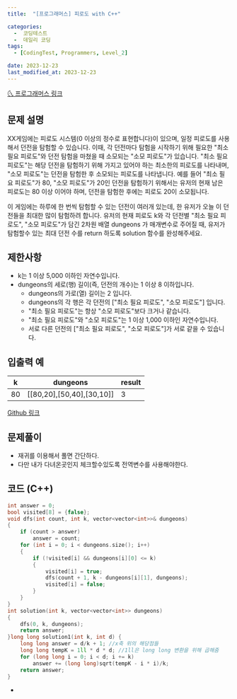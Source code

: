 ```yaml
---
title:  "[프로그래머스] 피로도 with C++" 

categories:
  -  코딩테스트
  -  데일리 코딩
tags:
  - [CodingTest, Programmers, Level_2]

date: 2023-12-23
last_modified_at: 2023-12-23
---
```


[🌜 프로그래머스 링크](https://school.programmers.co.kr/learn/courses/30/lessons/87946)

## 문제 설명
XX게임에는 피로도 시스템(0 이상의 정수로 표현합니다)이 있으며, 일정 피로도를 사용해서 던전을 탐험할 수 있습니다. 이때, 각 던전마다 탐험을 시작하기 위해 필요한 "최소 필요 피로도"와 던전 탐험을 마쳤을 때 소모되는 "소모 피로도"가 있습니다. "최소 필요 피로도"는 해당 던전을 탐험하기 위해 가지고 있어야 하는 최소한의 피로도를 나타내며, "소모 피로도"는 던전을 탐험한 후 소모되는 피로도를 나타냅니다. 예를 들어 "최소 필요 피로도"가 80, "소모 피로도"가 20인 던전을 탐험하기 위해서는 유저의 현재 남은 피로도는 80 이상 이어야 하며, 던전을 탐험한 후에는 피로도 20이 소모됩니다.

이 게임에는 하루에 한 번씩 탐험할 수 있는 던전이 여러개 있는데, 한 유저가 오늘 이 던전들을 최대한 많이 탐험하려 합니다. 유저의 현재 피로도 k와 각 던전별 "최소 필요 피로도", "소모 피로도"가 담긴 2차원 배열 dungeons 가 매개변수로 주어질 때, 유저가 탐험할수 있는 최대 던전 수를 return 하도록 solution 함수를 완성해주세요.

## 제한사항
- k는 1 이상 5,000 이하인 자연수입니다.
- dungeons의 세로(행) 길이(즉, 던전의 개수)는 1 이상 8 이하입니다.
  - dungeons의 가로(열) 길이는 2 입니다.
  - dungeons의 각 행은 각 던전의 ["최소 필요 피로도", "소모 피로도"] 입니다.
  - "최소 필요 피로도"는 항상 "소모 피로도"보다 크거나 같습니다.
  - "최소 필요 피로도"와 "소모 피로도"는 1 이상 1,000 이하인 자연수입니다.
  - 서로 다른 던전의 ["최소 필요 피로도", "소모 피로도"]가 서로 같을 수 있습니다.



## 입출력 예

| k    | dungeons                  | result |
| ---- | ------------------------- | ------ |
| 80   | [[80,20],[50,40],[30,10]] | 3      |

[Github 링크](https://github.com/OneThingChanged/DailyCodingTest/blob/main/Program/CodingTestCpp/Level2/SetDot.h)



## 문제풀이

- 재귀를 이용해서 풀면 간단하다.
- 다만 내가 다녀온곳인지 체크할수있도록 전역변수를 사용해야한다.



## 코드 (C++) 

```cpp
int answer = 0;
bool visited[8] = {false};
void dfs(int count, int k, vector<vector<int>>& dungeons)
{
    if (count > answer)
        answer = count;
    for (int i = 0; i < dungeons.size(); i++)
    {
        if (!visited[i] && dungeons[i][0] <= k)
        {
            visited[i] = true;
            dfs(count + 1, k - dungeons[i][1], dungeons);
            visited[i] = false;
        }
    }
}
int solution(int k, vector<vector<int>> dungeons)
{
    dfs(0, k, dungeons);
    return answer;
}long long solution1(int k, int d) {
    long long answer = d/k + 1; //x축 위의 해당점들
    long long tempK = 1ll * d * d; //1ll은 long long 변환을 위해 곱해줌
    for (long long i = 0; i < d; i += k)
        answer += (long long)sqrt(tempK - i * i)/k;
    return answer;
}
```



- <script src="https://utteranc.es/client.js"
          repo="OneThingChanged/OneThingChanged.github.io"
          issue-term="pathname"
          label="utterances"
          theme="github-dark"
          crossorigin="anonymous"
          async>
  </script>

